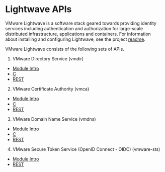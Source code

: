 Lightwave APIs
================

VMware Lightwave is a software stack geared towards providing identity services including authentication and authorization for large-scale distributed infrastructure, applications and containers. For information about installing and configuring Lightwave, see the project [readme](../../README.md).

VMware Lightwave consists of the following sets of APIs.

1.  VMware Directory Service (vmdir)
- [Module Intro](vmdir-intro.md)
- [C](vmdir-c-api.md)
- [REST](vmdir-rest-api.md)

2.  VMware Certificate Authority (vmca)
- [Module Intro](vmca-intro.md)
- [C](vmca-c-api.md)
- [REST](vmca-rest-api.md)

3.  VMware Domain Name Service (vmdns)
- [Module Intro](vmdns-intro.md)
- [C](vmdns-c-api.md)
- [REST](vmdns-rest-api.md)

4.  VMware Secure Token Service (OpenID Connect - OIDC) (vmware-sts)
- [Module Intro](oidc-intro.md)
- [REST](oidc-rest.md)
